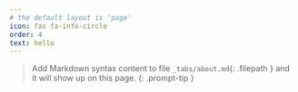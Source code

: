 ```yaml
---
# the default layout is 'page'
icon: fas fa-info-circle
order: 4
text: hello
---
```


> Add Markdown syntax content to file `_tabs/about.md`{: .filepath } and it will show up on this page.
{: .prompt-tip }
